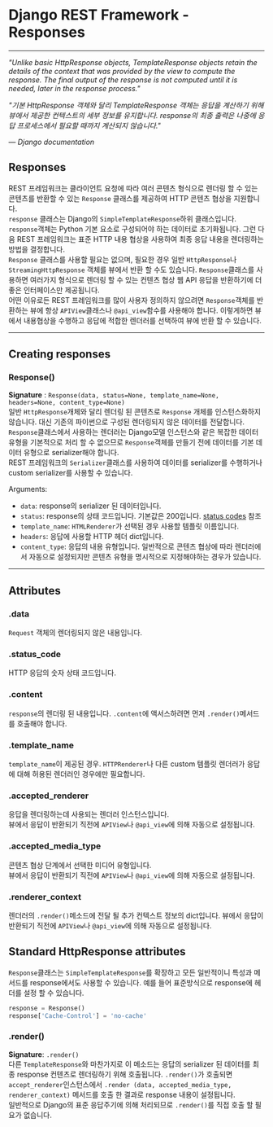 # Django REST Framework - Responses

--- 

_"Unlike basic HttpResponse objects, TemplateResponse objects retain the details of the context that was provided by the view to compute the response. The final output of the response is not computed until it is needed, later in the response process."_  

_"기본 HttpResponse 객체와 달리 TemplateResponse 객체는 응답을 계산하기 위해 뷰에서 제공한 컨텍스트의 세부 정보를 유지합니다. response의 최종 출력은 나중에 응답 프로세스에서 필요할 때까지 계산되지 않습니다."_  

_— Django documentation_

## Responses
REST 프레임워크는 클라이언트 요청에 따라 여러 콘텐츠 형식으로 렌더링 할 수 있는 콘텐츠를 반환할 수 있는 `Response` 클래스를 제공하여 HTTP 콘텐츠 협상을 지원합니다.  
`response` 클래스는 Django의 `SimpleTemplateResponse`하위 클래스입니다. `response`객체는 Python 기본 요소로 구성되어야 하는 데이터로 초기화됩니다. 그런 다음 REST 프레임워크는 표준  HTTP 내용 협상을 사용하여 최종 응답 내용을 렌더링하는 방법을 결정합니다.  
`Response` 클래스를 사용할 필요는 없으며, 필요한 경우 일반 `HttpResponse`나 `StreamingHttpResponse` 객체를 뷰에서 반환 할 수도 있습니다. `Response`클래스를 사용하면 여러가지 형식으로 렌더링 할 수 있는 컨텐츠 협상 웹 API 응답을 반환하기에 더 좋은 인터페이스만 제공됩니다.  
어떤 이유로든 REST 프레임워크를 많이 사용자 정의하지 않으려면 `Response`객체를 반환하는 뷰에 항상 `APIView`클래스나 `@api_view`함수를 사용해야 합니다. 이렇게하면 뷰에서 내용협상을 수행하고 응답에 적합한 렌더러를 선택하여 뷰에 반환 할 수 있습니다.

---

## Creating responses

### Response()
**Signature** : `Response(data, status=None, template_name=None, headers=None, content_type=None)`  
일반 `HttpResponse`개체와 달리 렌더링 된 콘텐츠로 `Response` 개체를 인스턴스화하지 않습니다. 대신 기존의 파이썬으로 구성된 렌더링되지 않은 데이터를 전달합니다.  
`Response`클래스에서 사용하는 렌더러는 Django모델 인스턴스와 같은 복잡한 데이터 유형을 기본적으로 처리 할 수 없으므로 `Response`객체를 만들기 전에 데이터를 기본 데이터 유형으로 serializer해야 합니다.  
REST 프레임워크의 `Serializer`클래스를 사용하여 데이터를 serializer를 수행하거나 custom serializer를 사용할 수 있습니다.  

Arguments:  

- `data`: response의 serializer 된 데이터입니다.
- `status`: response의 상태 코드입니다. 기본값은 200입니다. [status codes](http://www.django-rest-framework.org/api-guide/status-codes/) 참조
- `template_name`: `HTMLRenderer`가 선택된 경우 사용할 템플릿 이름입니다.
- `headers`: 응답에 사용할 HTTP 헤더 dict입니다.
- `content_type`: 응답의 내용 유형입니다. 일반적으로 콘텐츠 협상에 따라 렌더러에서 자동으로 설정되지만 콘텐츠 유형을 명시적으로 지정해야하는 경우가 있습니다.

---

## Attributes

### .data
`Request` 객체의 렌더링되지 않은 내용입니다.

### .status_code
HTTP 응답의 숫자 상태 코드입니다.

### .content
`response`의 렌더링 된 내용입니다. `.content`에 액서스하려면 먼저 `.render()`메서드를 호출해야 합니다.

### .template_name
`template_name`이 제공된 경우. `HTTPRenderer`나 다른 custom 템플릿 렌더러가 응답에 대해 허용된 렌더러인 경우에만 필요합니다.

### .accepted_renderer
응답을 렌더링하는데 사용되는 렌더러 인스턴스입니다.  
뷰에서 응답이 반환되기 직전에 `APIView`나 `@api_view`에 의해 자동으로 설정됩니다.

### .accepted_media_type
콘텐츠 협상 단계에서 선택한 미디어 유형입니다.  
뷰에서 응답이 반환되기 직전에 `APIView`나 `@api_view`에 의해 자동으로 설정됩니다.

### .renderer_context
렌더러의 `.render()`메소드에 전달 될 추가 컨텍스트 정보의 dict입니다.
뷰에서 응답이 반환되기 직전에 `APIView`나 `@api_view`에 의해 자동으로 설정됩니다.

## Standard HttpResponse attributes
`Response`클래스는 `SimpleTemplateResponse`를 확장하고 모든 일반적이니 특성과 메서드를 response에서도 사용할 수 있습니다. 예를 들어 표준방식으로 response에 헤더를 설정 할 수 있습니다.

```python
response = Response()
response['Cache-Control'] = 'no-cache'
```

### .render()
**Signature**: `.render()`  
다른 `TemplateResponse`와 마찬가지로 이 메소드는 응답의 serializer 된 데이터를 최종 response 컨텐츠로 렌더링하기 위해 호출됩니다. `.render()`가 호출되면 `accept_renderer`인스턴스에서 `.render (data, accepted_media_type, renderer_context)` 메서드를 호출 한 결과로 response 내용이 설정됩니다.  
일반적으로 Django의 표준 응답주기에 의해 처리되므로 `.render()`를 직접 호출 할 필요가 없습니다.





















